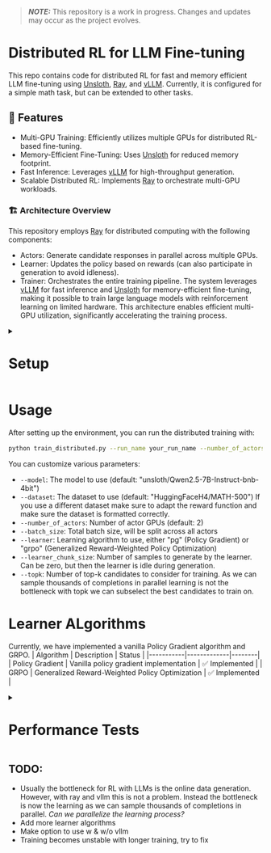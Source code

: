 > **_NOTE:_**  This repository is a work in progress. Changes and updates may occur as the project evolves.


# Distributed RL for LLM Fine-tuning

This repo contains code for distributed RL for fast and memory efficient LLM fine-tuning using [Unsloth](https://github.com/unslothai/unsloth), [Ray](https://github.com/ray-project/ray), and [vLLM](https://github.com/vllm-project/vllm).
Currently, it is configured for a simple math task, but can be extended to other tasks. 

## 🚀 Features
- Multi-GPU Training: Efficiently utilizes multiple GPUs for distributed RL-based fine-tuning.
- Memory-Efficient Fine-Tuning: Uses [Unsloth](https://github.com/unslothai/unsloth) for reduced memory footprint.
- Fast Inference: Leverages [vLLM](https://github.com/vllm-project/vllm) for high-throughput generation.
- Scalable Distributed RL: Implements [Ray](https://github.com/ray-project/ray) to orchestrate multi-GPU workloads.

### 🏗️ Architecture Overview
This repository employs [Ray](https://github.com/ray-project/ray) for distributed computing with the following components:
- Actors: Generate candidate responses in parallel across multiple GPUs.
- Learner: Updates the policy based on rewards (can also participate in generation to avoid idleness).
- Trainer: Orchestrates the entire training pipeline.
The system leverages [vLLM](https://github.com/vllm-project/vllm) for fast inference and [Unsloth](https://github.com/unslothai/unsloth) for memory-efficient fine-tuning, making it possible to train large language models with reinforcement learning on limited hardware. This architecture enables efficient multi-GPU utilization, significantly accelerating the training process.

<details>
<summary><h1>Setup</h1></summary>

Create a new conda environment and install the dependencies:
```bash
conda create --name distrl \
    python=3.11 \
    pytorch-cuda=12.1 \
    pytorch cudatoolkit xformers -c pytorch -c nvidia -c xformers \
    -y
conda activate distrl
```

Install the dependencies:
```bash
pip install -r requirements.txt
```

</details>



# Usage
After setting up the environment, you can run the distributed training with:
```bash
python train_distributed.py --run_name your_run_name --number_of_actors 2 --learner pg
```
You can customize various parameters:
- `--model`: The model to use (default: "unsloth/Qwen2.5-7B-Instruct-bnb-4bit")
- `--dataset`: The dataset to use (default: "HuggingFaceH4/MATH-500") If you use a different dataset make sure to adapt the reward function and make sure the dataset is formatted correctly.
- `--number_of_actors`: Number of actor GPUs (default: 2)
- `--batch_size`: Total batch size, will be split across all actors
- `--learner`: Learning algorithm to use, either "pg" (Policy Gradient) or "grpo" (Generalized Reward-Weighted Policy Optimization)
- `--learner_chunk_size`: Number of samples to generate by the learner. Can be zero, but then the learner is idle during generation.
- `--topk`: Number of top-k candidates to consider for training. As we can sample thousands of completions in parallel learning is not the bottleneck with topk we can subselect the best candidates to train on.

# Learner ALgorithms
Currently, we have implemented a vanilla Policy Gradient algorithm and GRPO.
| Algorithm | Description | Status |
|-----------|-------------|--------|
| Policy Gradient | Vanilla policy gradient implementation | ✅ Implemented |
| GRPO | Generalized Reward-Weighted Policy Optimization | ✅ Implemented |



<details>
<summary><h1>Performance Tests</h1></summary>

Policy gradient training (~2hours)

![Performance Tests PG](./media/initial_pg_test.png)

</details>

## TODO:
- Usually the bottleneck for RL with LLMs is the online data generation. However, with ray and vllm this is not a problem. Instead the bottleneck is now the learning as we can sample thousands of completions in parallel. *Can we parallelize the learning process?*
- Add more learner algorithms
- Make option to use w & w/o vllm
- Training becomes unstable with longer training, try to fix